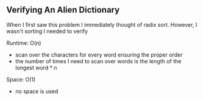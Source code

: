 ## Verifying An Alien Dictionary

When I first saw this problem I immediately thought of radix sort. 
However, I wasn't sorting I needed to verify

Runtime: O(n)
- scan over the characters for every word ensuring the proper order
- the number of times I need to scan over words is the length of the longest word * n

Space: O(1)
- no space is used